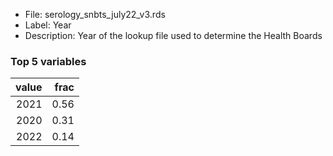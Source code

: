 

* File: serology_snbts_july22_v3.rds
* Label: Year
* Description: Year of the lookup file used to determine the Health Boards

### Top 5 variables
|   value |   frac |
|--------:|-------:|
|    2021 |   0.56 |
|    2020 |   0.31 |
|    2022 |   0.14 |
        